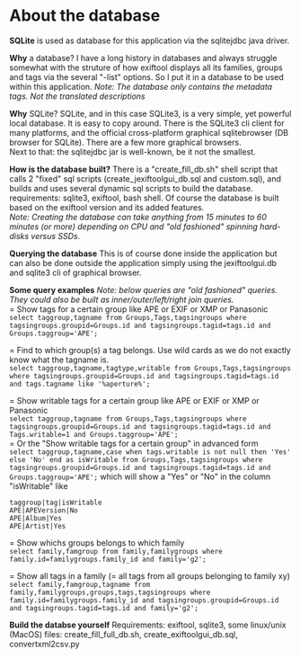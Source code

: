 # About the database

**SQLite** is used as database for this application via the sqlitejdbc java driver.

**Why** a database?
I have a long history in databases and always struggle somewhat with the struture of how exiftool displays all its families, groups and tags via
the several "-list" options. So I put it in a database to be used within this application.
*Note: The database only contains the metadata tags. Not the translated descriptions*

**Why** SQLite?
SQLite, and in this case SQLite3, is a very simple, yet powerful local database. It is easy to copy around. There is the SQLite3 cli client for many 
platforms, and the official cross-platform graphical sqlitebrowser (DB browser for SQLite). There are a few more graphical browsers.<br>
Next to that: the sqlitejdbc jar is well-known, be it not the smallest.

**How is the database built?**
There is a "create_fill_db.sh" shell script that calls 2 "fixed" sql scripts (create_jexiftoolgui_db.sql and custom.sql), and builds and uses several dynamic sql scripts to build the database.
requirements: sqlite3, exiftool, bash shell. Of course the database is built based on the exiftool version and its added features.<br>
*Note: Creating the database can take anything from 15 minutes to 60 minutes (or more) depending on CPU and "old fashioned" spinning hard-disks versus SSDs.*

**Querying the database**
This is of course done inside the application but can also be done outside the application simply using the jexiftoolgui.db and sqlite3 cli of graphical browser.

**Some query examples**
*Note: below queries are "old fashioned" queries. They could also be built as inner/outer/left/right join queries.*<br>
= Show tags for a certain group like APE or EXIF or XMP or Panasonic<br>
`select taggroup,tagname from Groups,Tags,tagsingroups where tagsingroups.groupid=Groups.id and tagsingroups.tagid=tags.id and Groups.taggroup='APE';`

= Find to which group(s) a tag belongs. Use wild cards as we do not exactly know what the tagname is.<br>
`select taggroup,tagname,tagtype,writable from Groups,Tags,tagsingroups where tagsingroups.groupid=Groups.id and tagsingroups.tagid=tags.id and tags.tagname like '%aperture%';`

= Show writable tags for a certain group like APE or EXIF or XMP or Panasonic<br>
`select taggroup,tagname from Groups,Tags,tagsingroups where tagsingroups.groupid=Groups.id and tagsingroups.tagid=tags.id and Tags.writable=1 and Groups.taggroup='APE';`<br>
= Or the "Show writable tags for a certain group" in advanced form<br>
`select taggroup,tagname,case when tags.writable is not null then 'Yes' else 'No' end as isWritable from Groups,Tags,tagsingroups where tagsingroups.groupid=Groups.id and tagsingroups.tagid=tags.id and Groups.taggroup='APE';`
which will show a "Yes" or "No" in the column "isWritable" like<br>
```
taggroup|tag|isWritable
APE|APEVersion|No
APE|Album|Yes
APE|Artist|Yes
``` 

= Show whichs groups belongs to which family<br>
`select family,famgroup from family,familygroups where family.id=familygroups.family_id and family='g2';`

= Show all tags in a family (= all tags from all groups belonging to family xy)<br>
`select family,famgroup,tagname from family,familygroups,groups,tags,tagsingroups where family.id=familygroups.family_id and tagsingroups.groupid=Groups.id and tagsingroups.tagid=tags.id and family='g2';`


**Build the databse yourself**
Requirements: exiftool, sqlite3, some linux/unix (MacOS)
files: create_fill_full_db.sh, create_exiftoolgui_db.sql, convertxml2csv.py


